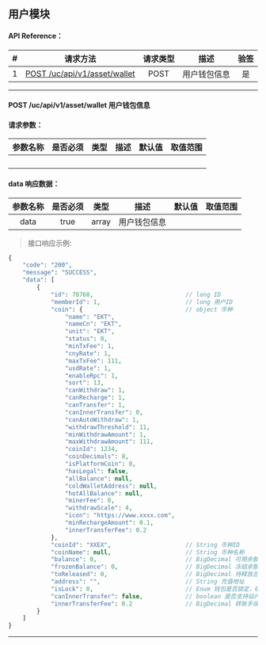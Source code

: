 ## 用户模块


#### API Reference：

|#      |请求方法     |请求类型    |描述     |验签    |
|:---:  |:---:       |:---:      |:---:    |:---:   |
|1|[POST /uc/api/v1/asset/wallet](#post-ucapiv1assetwallet-用户钱包信息)|POST|用户钱包信息|是|

---




#### POST /uc/api/v1/asset/wallet 用户钱包信息

#### 请求参数：

|参数名称    |是否必须    |类型    |描述    |默认值     |取值范围    |
|:---       |:---:      |:---:  |:---    |:---      |---        |
|　         |           |       |        |          |           |


#### data 响应数据：

|参数名称             |是否必须    |类型           |描述        |默认值     |取值范围       |
|:---:                |:---:      |:---:          |:---:      |:---       |---           |
|data                |true       |array          |用户钱包信息 |　         |               |


> 接口响应示例:
```php
{
	"code": "200",                                
	"message": "SUCCESS",
	"data": [
		{
			"id": 70760,                          // long ID
			"memberId": 1,                        // long 用户ID
			"coin": {                             // object 币种
				"name": "EKT",                    
				"nameCn": "EKT",                 
				"unit": "EKT",                    
				"status": 0,                     
				"minTxFee": 1,                    
				"cnyRate": 1,                   
				"maxTxFee": 111,                 
				"usdRate": 1,                    
				"enableRpc": 1,                 
				"sort": 13,                          
				"canWithdraw": 1,               
				"canRecharge": 1,               
				"canTransfer": 1,                 
				"canInnerTransfer": 0,            
				"canAutoWithdraw": 1,           
				"withdrawThreshold": 11,         
				"minWithdrawAmount": 1,         
				"maxWithdrawAmount": 111,        
				"coinId": 1234,                   
				"coinDecimals": 8,                
				"isPlatformCoin": 0,             
				"hasLegal": false,              
				"allBalance": null,               
				"coldWalletAddress": null,        
				"hotAllBalance": null,            
				"minerFee": 0,                    
				"withdrawScale": 4,              
				"icon": "https://www.xxxx.com",  
				"minRechargeAmount": 0.1,         
				"innerTransferFee": 0.2           
            },
            "coinId": "XXEX",                     // String 币种ID
            "coinName": null,                     // String 币种名称
            "balance": 0,                         // BigDecimal 可用余额
            "frozenBalance": 0,                   // BigDecimal 冻结余额
            "toReleased": 0,                      // BigDecimal 待释放总量
            "address": "",                        // String 充值地址
            "isLock": 0,                          // Enum 钱包是否锁定，0否，1是
            "canInnerTransfer": false,            // boolean 是否支持站内转账
            "innerTransferFee": 0.2               // BigDecimal 转账手续费（%）
        }
    ]
}
```
---



